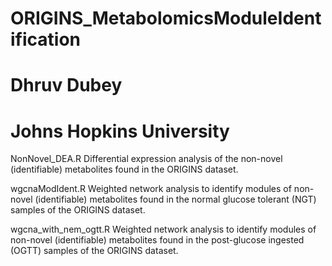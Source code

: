 # ORIGINS_MetabolomicsModuleIdentification
# Dhruv Dubey
# Johns Hopkins University

NonNovel_DEA.R
Differential expression analysis of the non-novel (identifiable) metabolites found in the ORIGINS dataset.

wgcnaModIdent.R
Weighted network analysis to identify modules of non-novel (identifiable) metabolites found in the normal glucose tolerant (NGT) samples of the ORIGINS dataset.

wgcna_with_nem_ogtt.R
Weighted network analysis to identify modules of non-novel (identifiable) metabolites found in the post-glucose ingested (OGTT) samples of the ORIGINS dataset.
